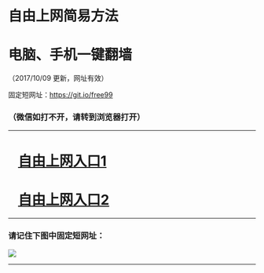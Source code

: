 ﻿# 自由上网简易方法

# 电脑、手机一键翻墙

（2017/10/09 更新，网址有效）

固定短网址：https://git.io/free99

### （微信如打不开，请转到浏览器打开）


***





# &nbsp;&nbsp; <a href="http://ft1841031020.fwq-tz-1001.info/fwqtz01.html?t=100900129864 " target="_blank">自由上网入口1</a>
# &nbsp;&nbsp; <a href="http://ft2471327063.fwq-tz-1002.info/fwqtz02.html?t=100900111292 " target="_blank">自由上网入口2</a>
***

### 请记住下图中固定短网址：

<img src="https://s3-us-west-2.amazonaws.com/fwq-1001/yjfq-20170905okok.png" /> 


***

